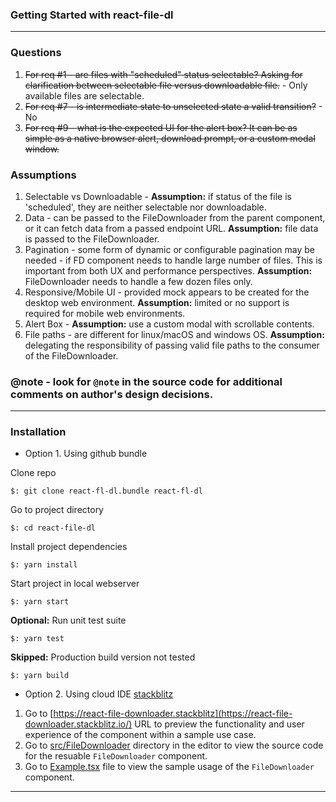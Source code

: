 ### Getting Started with react-file-dl

---

### Questions

1. ~~For req #1 - are files with "scheduled" status selectable? Asking for clarification between selectable file versus downloadable file.~~ - Only available files are selectable.
2. ~~For req #7 - is intermediate state to unselected state a valid transition?~~ - No
3. ~~For req #9 - what is the expected UI for the alert box? It can be as simple as a native browser alert, download prompt, or a custom modal window.~~

### Assumptions

1. Selectable vs Downloadable - **Assumption:** if status of the file is 'scheduled', they are neither selectable nor downloadable.
2. Data - can be passed to the FileDownloader from the parent component, or it can fetch data from a passed endpoint URL. **Assumption:** file data is passed to the FileDownloader.
3. Pagination - some form of dynamic or configurable pagination may be needed - if FD component needs to handle large number of files. This is important from both UX and performance perspectives. **Assumption:** FileDownloader needs to handle a few dozen files only.
4. Responsive/Mobile UI - provided mock appears to be created for the desktop web environment. **Assumption:** limited or no support is required for mobile web environments.
5. Alert Box - **Assumption:** use a custom modal with scrollable contents.
6. File paths - are different for linux/macOS and windows OS. **Assumption:** delegating the responsibility of passing valid file paths to the consumer of the FileDownloader.

### **@note** - look for `@note` in the source code for additional comments on author's design decisions.

---

### Installation

- Option 1. Using github bundle

Clone repo

```
$: git clone react-fl-dl.bundle react-fl-dl
```

Go to project directory

```
$: cd react-file-dl
```

Install project dependencies

```
$: yarn install
```

Start project in local webserver

```
$: yarn start
```

**Optional:** Run unit test suite

```
$: yarn test
```

**Skipped:** Production build version not tested

```
$: yarn build
```

- Option 2. Using cloud IDE [stackblitz](https://stackblitz.com/edit/react-file-downloader)

1. Go to [https://react-file-downloader.stackblitz](https://react-file-downloader.stackblitz.io/) URL to preview the functionality and user experience of the component within a sample use case.
2. Go to [src/FileDownloader](https://stackblitz.com/edit/react-file-downloader?file=src%2FFileDownloader%2Findex.ts) directory in the editor to view the source code for the resuable `FileDownloader` component.
3. Go to [Example.tsx](https://stackblitz.com/edit/react-file-downloader?file=src%2Fexample%2FExample.tsx) file to view the sample usage of the `FileDownloader` component.

---
